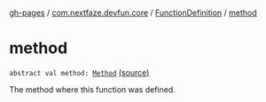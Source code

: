 [gh-pages](../../index.md) / [com.nextfaze.devfun.core](../index.md) / [FunctionDefinition](index.md) / [method](.)

# method

`abstract val method: `[`Method`](https://developer.android.com/reference/java/lang/reflect/Method.html) [(source)](https://github.com/NextFaze/dev-fun/tree/master/devfun-annotations/src/main/java/com/nextfaze/devfun/core/Definitions.kt#L24)

The method where this function was defined.

